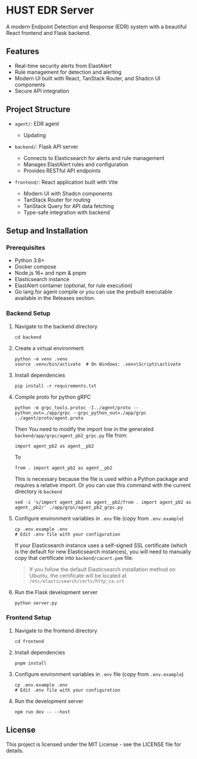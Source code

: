 # HUST EDR Server

A modern Endpoint Detection and Response (EDR) system with a beautiful React frontend and Flask backend.

## Features

- Real-time security alerts from ElastAlert
- Rule management for detection and alerting
- Modern UI built with React, TanStack Router, and Shadcn UI components
- Secure API integration

## Project Structure

- `agent/`: EDR agent
   - Updating

- `backend/`: Flask API server
  - Connects to Elasticsearch for alerts and rule management
  - Manages ElastAlert rules and configuration
  - Provides RESTful API endpoints

- `frontend/`: React application built with Vite
  - Modern UI with Shadcn components
  - TanStack Router for routing
  - TanStack Query for API data fetching
  - Type-safe integration with backend

## Setup and Installation

### Prerequisites

- Python 3.8+
- Docker compose
- Node.js 16+ and npm & pnpm
- Elasticsearch instance
- ElastAlert container (optional, for rule execution)
- Go lang for agent compile or you can use the prebuilt executable available in the Releases section.

### Backend Setup

1. Navigate to the backend directory
   ```
   cd backend
   ```

2. Create a virtual environment
   ```
   python -m venv .venv
   source .venv/bin/activate  # On Windows: .venv\Scripts\activate
   ```

3. Install dependencies
   ```
   pip install -r requirements.txt
   ```

4. Compile proto for python gRPC
   ```
   python -m grpc_tools.protoc -I../agent/proto --python_out=./app/grpc --grpc_python_out=./app/grpc ../agent/proto/agent.proto
   ```
   Then You need to modify the import line in the generated `backend/app/grpc/agent_pb2_grpc.py` file from:
   ```
   import agent_pb2 as agent__pb2
   ```
   To
   ```
   from . import agent_pb2 as agent__pb2
   ```
   This is necessary because the file is used within a Python package and requires a relative import.
   Or you can use this command with the current directory is `backend`
   ```
   sed -i 's/import agent_pb2 as agent__pb2/from . import agent_pb2 as agent__pb2/' ./app/grpc/agent_pb2_grpc.py
   ```


5. Configure environment variables in `.env` file (copy from `.env.example`)
   ```
   cp .env.example .env
   # Edit .env file with your configuration
   ```
   If your Elasticsearch instance uses a self-signed SSL certificate (which is the default for new Elasticsearch instances), you will need to manually copy that certificate into `backend/cacert.pem` file.

   > If you follow the default Elasticsearch installation method on Ubuntu, the certificate will be located at `/etc/elasticsearch/certs/http_ca.crt`


6. Run the Flask development server
   ```
   python server.py
   ```

### Frontend Setup

1. Navigate to the frontend directory
   ```
   cd frontend
   ```

2. Install dependencies
   ```
   pnpm install
   ```

3. Configure environment variables in `.env` file (copy from `.env.example`)
   ```
   cp .env.example .env
   # Edit .env file with your configuration
   ```

4. Run the development server
   ```
   npm run dev -- --host
   ``` 

## License

This project is licensed under the MIT License - see the LICENSE file for details. 